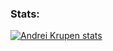 ### Stats:

[![Andrei Krupen stats](https://github-readme-stats.vercel.app/api?username=Andrei-Krupen&show_icons=true&theme=tokyonight&hide=stars,issues&bg_color=00000000&rank_icon=github&hide_title=true&include_all_commits=false)](https://github.com/Andrei-Krupen/github-readme-stats)


<!--
**Andrei-Krupen/Andrei-Krupen** is a ✨ _special_ ✨ repository because its `README.md` (this file) appears on your GitHub profile.

Here are some ideas to get you started:

- 🔭 I’m currently working on ...
- 🌱 I’m currently learning ...
- 👯 I’m looking to collaborate on ...
- 🤔 I’m looking for help with ...
- 💬 Ask me about ...
- 📫 How to reach me: ...
- 😄 Pronouns: ...
- ⚡ Fun fact: ...
-->
